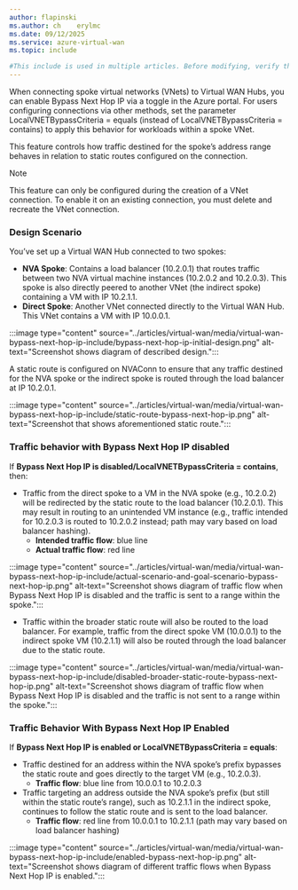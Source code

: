 ```yaml
---
author: flapinski
ms.author: ch    erylmc
ms.date: 09/12/2025
ms.service: azure-virtual-wan
ms.topic: include

#This include is used in multiple articles. Before modifying, verify that any changes apply to all articles that use this include.
---
```


When connecting spoke virtual networks (VNets) to Virtual WAN Hubs, you can enable Bypass Next Hop IP via a toggle in the Azure portal. For users configuring connections via other methods, set the parameter LocalVNETBypassCriteria = equals (instead of LocalVNETBypassCriteria = contains) to apply this behavior for workloads within a spoke VNet. 

This feature controls how traffic destined for the spoke’s address range behaves in relation to static routes configured on the connection.  

> [!NOTE]
> This feature can only be configured during the creation of a VNet connection. To enable it on an existing connection, you must delete and recreate the VNet connection. 
>  
### Design Scenario
You’ve set up a Virtual WAN Hub connected to two spokes: 

- **NVA Spoke**: Contains a load balancer (10.2.0.1) that routes traffic between two NVA virtual machine instances (10.2.0.2 and 10.2.0.3). This spoke is also directly peered to another VNet (the indirect spoke) containing a VM with IP 10.2.1.1. 
- **Direct Spoke**: Another VNet connected directly to the Virtual WAN Hub. This VNet contains a VM with IP 10.0.0.1. 

:::image type="content" source="../articles/virtual-wan/media/virtual-wan-bypass-next-hop-ip-include/bypass-next-hop-ip-initial-design.png" alt-text="Screenshot shows diagram of described design.":::

A static route is configured on NVAConn to ensure that any traffic destined for the NVA spoke or the indirect spoke is routed through the load balancer at IP 10.2.0.1. 

:::image type="content" source="../articles/virtual-wan/media/virtual-wan-bypass-next-hop-ip-include/static-route-bypass-next-hop-ip.png" alt-text="Screenshot that shows aforementioned static route.":::

### Traffic behavior with Bypass Next Hop IP disabled
If **Bypass Next Hop IP is disabled/LocalVNETBypassCriteria = contains**, then:
- Traffic from the direct spoke to a VM in the NVA spoke (e.g., 10.2.0.2) will be redirected by the static route to the load balancer (10.2.0.1). This may result in routing to an unintended VM instance (e.g., traffic intended for 10.2.0.3 is routed to 10.2.0.2 instead; path may vary based on load balancer hashing). 
    - **Intended traffic flow**: blue line
    - **Actual traffic flow**: red line

:::image type="content" source="../articles/virtual-wan/media/virtual-wan-bypass-next-hop-ip-include/actual-scenario-and-goal-scenario-bypass-next-hop-ip.png" alt-text="Screenshot shows diagram of traffic flow when Bypass Next Hop IP is disabled and the traffic is sent to a range within the spoke.":::

- Traffic within the broader static route will also be routed to the load balancer. For example, traffic from the direct spoke VM (10.0.0.1) to the indirect spoke VM (10.2.1.1) will also be routed through the load balancer due to the static route. 

:::image type="content" source="../articles/virtual-wan/media/virtual-wan-bypass-next-hop-ip-include/disabled-broader-static-route-bypass-next-hop-ip.png" alt-text="Screenshot shows diagram of traffic flow when Bypass Next Hop IP is disabled and the traffic is not sent to a range within the spoke.":::

### Traffic Behavior With Bypass Next Hop IP Enabled
If **Bypass Next Hop IP is enabled or LocalVNETBypassCriteria = equals**: 
- Traffic destined for an address within the NVA spoke’s prefix bypasses the static route and goes directly to the target VM (e.g., 10.2.0.3). 
    - **Traffic flow**: blue line from 10.0.0.1 to 10.2.0.3 
- Traffic targeting an address outside the NVA spoke’s prefix (but still within the static route’s range), such as 10.2.1.1 in the indirect spoke, continues to follow the static route and is sent to the load balancer. 
    - **Traffic flow**: red line from 10.0.0.1 to 10.2.1.1 (path may vary based on load balancer hashing) 

:::image type="content" source="../articles/virtual-wan/media/virtual-wan-bypass-next-hop-ip-include/enabled-bypass-next-hop-ip.png" alt-text="Screenshot shows diagram of different traffic flows when Bypass Next Hop IP is enabled.":::
